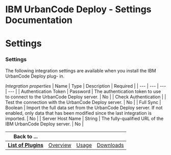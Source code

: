 
IBM UrbanCode Deploy - Settings Documentation
=============================================

# Settings




### Settings




 


The following integration settings are available when you install the IBM UrbanCode Deploy plug-
in. 




*Integration properties*  | Name | Type | Description | Required |
| --- | --- | --- | --- |
| Authentication 
Token | Password | The authentication token to use to connect to the UrbanCode Deploy server. | No |
| Check 
Authentication |  | Test the connection with the UrbanCode Deploy server. | No |
| Full Sync | Boolean | Import the full
 data set from the UrbanCode Deploy server. If not enabled, only
data that has been modified since the last integration 
is imported. | No |
| Server Host Name | String | The fully-qualified URL of the IBM UrbanCode Deploy server. | No |






|Back to ...||||
| :---: | :---: | :---: | :---: |
|[**List of Plugins**](../../index.md)|[Overview](./overview.md)|[Usage](./usage.md)|[Downloads](./downloads.md)|
